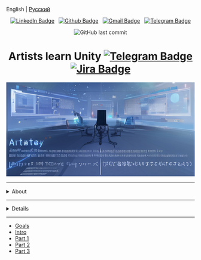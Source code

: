English | [Русский](./README.ru-RU.md)


<div align="center">

[![LinkedIn Badge](https://img.shields.io/badge/-_-white?style=social&logo=Linkedin&link=https://www.linkedin.com/in/alexander-yu-shamin/)](https://www.linkedin.com/in/alexander-yu-shamin)
&nbsp;
[![Github Badge](https://img.shields.io/badge/-_-white?style=social&logo=GitHub&link=https://github.com/alexander-yu-shamin/)](https://github.com/alexander-yu-shamin/)
&nbsp;
[![Gmail Badge](https://img.shields.io/badge/-_-white?style=social&logo=Gmail&link=mailto:alexander.yu.shamin@gmail.com)](mailto:alexander.yu.shamin@gmail.com)
&nbsp;
[![Telegram Badge](https://img.shields.io/badge/-_-white?style=social&logo=Telegram&link=https://t.me/alexander_yu_shamin)](https://t.me/alexander_yu_shamin)

![GitHub last commit](https://img.shields.io/github/last-commit/alexander-yu-shamin/artists-learn-unity)

</div>



<div align="center">

# Artists learn Unity [![Telegram Badge](https://img.shields.io/badge/-_-white?style=social&logo=Telegram&link=https://t.me/artists_learn_unity)](https://t.me/artists_learn_unity) [![Jira Badge](https://img.shields.io/badge/-_-white?style=social&logo=Jira&link=https://artists-learn-unity.atlassian.net/jira/software/projects/ALU/boards/1)](https://artists-learn-unity.atlassian.net/jira/software/projects/ALU/boards/1) 

![](assets/logo.jpg)

</div>

---


<details>
  <summary>About</summary>

The project is being used to study [Unity](https://unity.com).
Founded by an amateur from the idea of helping fellow artists expand their capabilities in [Unity](https://unity.com) and learning new things yourself.

Any comments and suggestions are welcome.

</details>

---
<details>
  <summary>Details</summary>

  Information will be added to the project on a regular basis. Remain tuned.

  The project will ideally be conducted in two languages, but Russian will be the primary one.

  Any inquiries, comments, or correspondence in [![Telegram Badge](https://img.shields.io/badge/-_-white?style=social&logo=Telegram&link=https://t.me/artists_learn_unity)](https://t.me/artists_learn_unity)

</details>

---

- [Goals](goals.md)
- [Intro](part-0/part-0.md)
- [Part 1](part-1/part-1.md)
- [Part 2](part-2/part-2.md)
- [Part 3](part-3/part-3.md)
